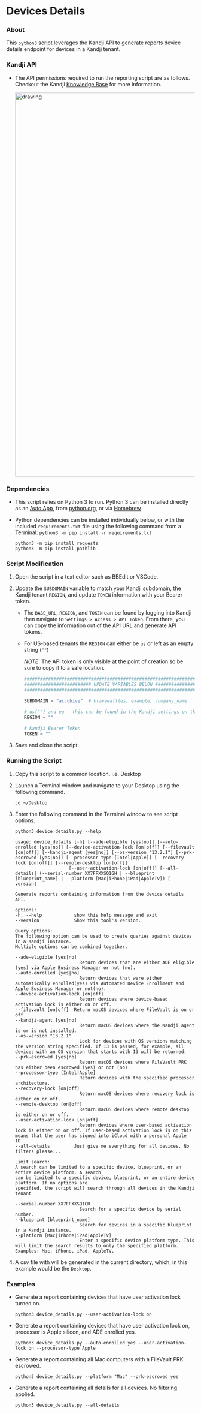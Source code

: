# Devices Details

### About

This `python3` script leverages the Kandji API to generate reports device details endpoint for devices in a Kandji tenant.

### Kandji API

- The API permissions required to run the reporting script are as follows. Checkout the Kandji [Knowledge Base](https://support.kandji.io) for more information.

    <img src="images/api_permissions_required.png" alt="drawing" width="1024"/>

### Dependencies

- This script relies on Python 3 to run. Python 3 can be installed directly as an [Auto App](https://support.kandji.io/kb/auto-apps-overview), from [python.org](https://www.python.org/downloads/), or via [Homebrew](https://brew.sh)

- Python dependencies can be installed individually below, or with the included `requirements.txt` file using the following command from a Terminal: `python3 -m pip install -r requirements.txt`

    ```
    python3 -m pip install requests
    python3 -m pip install pathlib
    ```

### Script Modification

1. Open the script in a text editor such as BBEdit or VSCode.
1. Update the `SUBDOMAIN` variable to match your Kandji subdomain, the Kandji tenant `REGION`, and update `TOKEN` information with your Bearer token.

    - The `BASE_URL`, `REGION`, and `TOKEN` can be found by logging into Kandji then navigate to `Settings > Access > API Token`. From there, you can copy the information out of the API URL and generate API tokens.
    - For US-based tenants the `REGION` can either be `us` or left as an empty string (`""`)

        *NOTE*: The API token is only visible at the point of creation so be sure to copy it to a safe location.

        ```python
        ########################################################################################
        ######################### UPDATE VARIABLES BELOW #######################################
        ########################################################################################

        SUBDOMAIN = "accuhive"  # bravewaffles, example, company_name

        # us("") and eu - this can be found in the Kandji settings on the Access tab
        REGION = ""

        # Kandji Bearer Token
        TOKEN = ""
        ```

1. Save and close the script.

### Running the Script

1. Copy this script to a common location. i.e. Desktop
2. Launch a Terminal window and navigate to your Desktop using the following command.

    `cd ~/Desktop`

3. Enter the following command in the Terminal window to see script options.

    `python3 device_details.py --help`

    ```text
    usage: device_details [-h] [--ade-eligible [yes|no]] [--auto-enrolled [yes|no]] [--device-activation-lock [on|off]] [--filevault [on|off]] [--kandji-agent [yes|no]] [--os-version "13.2.1"] [--prk-escrowed [yes|no]] [--processor-type [Intel|Apple]] [--recovery-lock [on|off]] [--remote-desktop [on|off]]
                        [--user-activation-lock [on|off]] [--all-details] (--serial-number XX7FFXXSQ1GH | --blueprint [blueprint_name] | --platform [Mac|iPhone|iPad|AppleTV]) [--version]

    Generate reports containing information from the device details API.

    options:
    -h, --help            show this help message and exit
    --version             Show this tool's version.

    Query options:
    The following option can be used to create queries against devices in a Kandji instance. 
    Multiple options can be combined together.

    --ade-eligible [yes|no]
                            Return devices that are either ADE eligible (yes) via Apple Business Manager or not (no).
    --auto-enrolled [yes|no]
                            Return devices that were either automatically enrolled(yes) via Automated Device Enrollment and Apple Business Manager or not(no).
    --device-activation-lock [on|off]
                            Return devices where device-based activation lock is either on or off.
    --filevault [on|off]  Return macOS devices where FileVault is on or off
    --kandji-agent [yes|no]
                            Return macOS devices where the Kandji agent is or is not installed.
    --os-version "13.2.1"
                            Look for devices with OS versions matching the version string specified. If 13 is passed, for example, all devices with an OS version that starts with 13 will be returned.
    --prk-escrowed [yes|no]
                            Return macOS devices where FileVault PRK has either been escrowed (yes) or not (no).
    --processor-type [Intel|Apple]
                            Return devices with the specified processor architecture.
    --recovery-lock [on|off]
                            Return macOS devices where recovery lock is either on or off.
    --remote-desktop [on|off]
                            Return macOS devices where remote desktop is either on or off.
    --user-activation-lock [on|off]
                            Return devices where user-based activation lock is either on or off. If user-based activation lock is on this means that the user has signed into iCloud with a personal Apple ID.
    --all-details         Just give me everything for all devices. No filters please...

    Limit search:
    A search can be limited to a specific device, blueprint, or an entire device platform. A search 
    can be limited to a specific device, blueprint, or an entire device platform. If no options are 
    specified, the script will search through all devices in the Kandji tenant

    --serial-number XX7FFXXSQ1GH
                            Search for a specific device by serial number.
    --blueprint [blueprint_name]
                            Search for devices in a specific blueprint in a Kandji instance.
    --platform [Mac|iPhone|iPad|AppleTV]
                            Enter a specific device platform type. This will limit the search results to only the specified platform. Examples: Mac, iPhone, iPad, AppleTV.
    ```

4. A csv file with will be generated in the current directory, which, in this example would be the `Desktop`.

### Examples

- Generate a report containing devices that have user activation lock turned on.

    `python3 device_details.py --user-activation-lock on`

- Generate a report containing devices that have user activation lock on, processor is Apple silicon, and ADE enrolled yes.

    `python3 device_details.py --auto-enrolled yes --user-activation-lock on --processor-type Apple`

- Generate a report containing all Mac computers with a FileVault PRK escrowed.

    `python3 device_details.py --platform "Mac" --prk-escrowed yes`

- Generate a report containing all details for all devices. No filtering applied.

    `python3 device_details.py --all-details`
